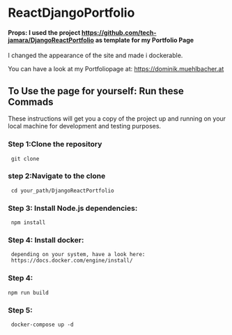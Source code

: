 # ReactDjangoPortfolio

####  Props: I used the project https://github.com/tech-jamara/DjangoReactPortfolio as template for my Portfolio Page

I changed the appearance of the site and made i dockerable.

You can have a look at my Portfoliopage at:
https://dominik.muehlbacher.at




## To Use the page for yourself: Run these Commads

 These instructions will get you a copy of the project up and running on your local machine for development and testing purposes.
### Step 1:Clone the repository
     git clone 
### step 2:Navigate to the clone 
     cd your_path/DjangoReactPortfolio
### Step 3: Install Node.js dependencies:
     npm install 
### Step 4: Install docker:
     depending on your system, have a look here:
     https://docs.docker.com/engine/install/
### Step 4:
    npm run build
### Step 5:
     docker-compose up -d


###
###

